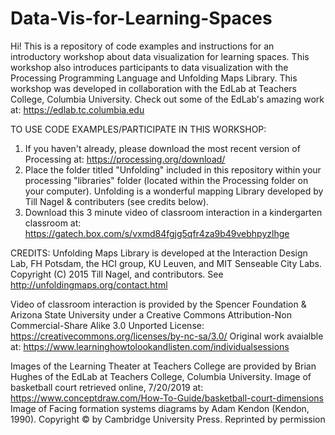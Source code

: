 # Data-Vis-for-Learning-Spaces
Hi! This is a repository of code examples and instructions for an introductory workshop about data visualization for learning spaces. This workshop also introduces participants to data visualization with the Processing Programming Language and Unfolding Maps Library. This workshop was developed in collaboration with the EdLab at Teachers College, Columbia University. Check out some of the EdLab's amazing work at: https://edlab.tc.columbia.edu

TO USE CODE EXAMPLES/PARTICIPATE IN THIS WORKSHOP:
1) If you haven't already, please download the most recent version of Processing at: https://processing.org/download/
2) Place the folder titled "Unfolding" included in this repository within your processing "libraries" folder (located within the Processing folder on your computer). Unfolding is a wonderful mapping Library developed by Till Nagel & contributers (see credits below).
3) Download this 3 minute video of classroom interaction in a kindergarten classroom at:
https://gatech.box.com/s/vxmd84fgjg5qfr4za9b49vebhpyzlhge

CREDITS:
Unfolding Maps Library is developed at the Interaction Design Lab, FH Potsdam, the HCI group, KU Leuven, and MIT Senseable City Labs. Copyright (C) 2015 Till Nagel, and contributors. See http://unfoldingmaps.org/contact.html

Video of classroom interaction is provided by the Spencer Foundation & Arizona State University under a Creative Commons Attribution-Non Commercial-Share Alike 3.0 Unported License: https://creativecommons.org/licenses/by-nc-sa/3.0/ Original work avaialble at: https://www.learninghowtolookandlisten.com/individualsessions

Images of the Learning Theater at Teachers College are provided by Brian Hughes of the EdLab at Teachers College, Columbia University. 
Image of basketball court retrieved online, 7/20/2019 at: https://www.conceptdraw.com/How-To-Guide/basketball-court-dimensions
Image of Facing formation systems diagrams by Adam Kendon (Kendon, 1990). Copyright © by Cambridge University Press. Reprinted by permission
